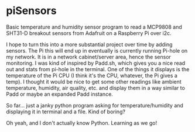 # piSensors
Basic temperature and humidity sensor program to read a MCP9808 and SHT31-D breakout sensors from Adafruit on a Raspberry Pi over i2c.

I hope to turn this into a more substantial project over time by adding sensors. The Pi this will end up in eventually is currently running Pi-hole on my network. It is in a network cabinet/server area, hence the sensor monitoring. 
I was kind of inspired by Padd.sh, which gives you a nice read out and stats from pi-hole in the terminal. One of the things it displays is the temperature of the Pi CPU (I think it's the CPU, whatever, the Pi gives a temp).
I thought it would be nice to get some other readings like ambient temperature, humidity, air quality, etc. and display them in a way similar to Padd or maybe an expanded Padd instance.

So far... just a janky python program asking for temperature/humidity and displaying it in terminal and a file. Kind of boring?

Oh yeah, and I don't actually know Python. Learning as we go! 
